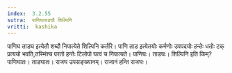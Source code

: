 ```yaml
---
index:  3.2.55
sutra:  पाणिघताडघौ शिल्पिनि
vritti:  kashika 
---
```


पाणिघ ताडघ इत्येतौ शब्दौ निपात्येते शिल्पिनि कर्तरि। पाणि ताड इत्येतयोः कर्मणोः उपपदयोः हन्तेः धतोः टक् प्रत्ययो भवति,तस्मिंश्च परतो हन्तेः टिलोपो घत्वं च निपात्यते। पाणिघः। ताडघः। शिल्पिनि इति किम्? पाणिघातः। ताडघातः। राजघ उपसङ्ख्यानम्। राजानं हन्ति राजघः।


